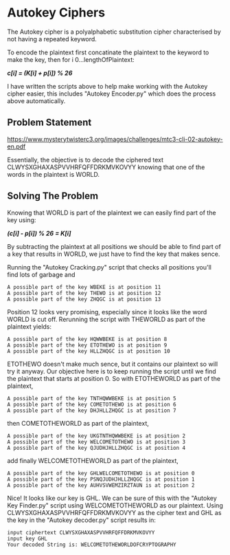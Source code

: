 # Autokey Ciphers
The Autokey cipher is a polyalphabetic substitution cipher characterised by not having a repeated keyword.

To encode the plaintext first concatinate the plaintext to the keyword to make the key, then for i 0...lengthOfPlaintext:

  **_c[i] = (K[i] + p[i]) % 26_**

I have written the scripts above to help make working with the Autokey cipher easier, this includes "Autokey Encoder.py" which does the process above automatically.
## Problem Statement
https://www.mysterytwisterc3.org/images/challenges/mtc3-cli-02-autokey-en.pdf

Essentially, the objective is to decode the ciphered text CLWYSXGHAXASPVVHRFQFFDRKMVKOVYY knowing that one of the words in the plaintext is WORLD.

## Solving The Problem
Knowing that WORLD is part of the plaintext we can easily find part of the key using:

**_(c[i] - p[i]) % 26 = K[i]_**

By subtracting the plaintext at all positions we should be able to find part of a key that results in WORLD, we just have to find the key that makes sence.

Running the "Autokey Cracking.py" script that checks all positions you'll find lots of garbage and
```
A possible part of the key WBEKE is at position 11
A possible part of the key THEWO is at position 12
A possible part of the key ZHQGC is at position 13
```

Position 12 looks very promising, especially since it looks like the word WORLD is cut off.
Rerunning the script with THEWORLD as part of the plaintext yields:
```
A possible part of the key HQWWBEKE is at position 8
A possible part of the key ETOTHEWO is at position 9
A possible part of the key HLLZHQGC is at position 10
```

ETOTHEWO doesn't make much sence, but it contains our plaintext so will try it anyway. Our objective here is to keep running the script until we find the plaintext that starts at position 0. So with ETOTHEWORLD as part of the plaintext,
```
A possible part of the key TNTHQWWBEKE is at position 5
A possible part of the key COMETOTHEWO is at position 6
A possible part of the key DHJHLLZHQGC is at position 7
```

then COMETOTHEWORLD as part of the plaintext,
```
A possible part of the key UKGTNTHQWWBEKE is at position 2
A possible part of the key WELCOMETOTHEWO is at position 3
A possible part of the key QJUDHJHLLZHQGC is at position 4
```

add finally WELCOMETOTHEWORLD as part of the plaintext,
```
A possible part of the key GHLWELCOMETOTHEWO is at position 0
A possible part of the key PSNQJUDHJHLLZHQGC is at position 1
A possible part of the key AUHVSVWEMZIRZTAUN is at position 2
```

Nice! It looks like our key is GHL. We can be sure of this with the "Autokey Key Finder.py" script using WELCOMETOTHEWORLD as our plaintext. Using CLWYSXGHAXASPVVHRFQFFDRKMVKOVYY as the cipher text and GHL as the key in the "Autokey decoder.py" script results in:
```
input ciphertext CLWYSXGHAXASPVVHRFQFFDRKMVKOVYY
input key GHL
Your decoded String is: WELCOMETOTHEWORLDOFCRYPTOGRAPHY
```
